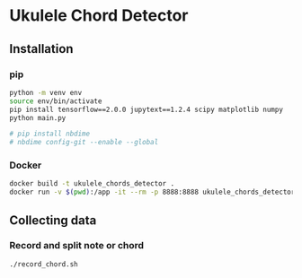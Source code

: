 # Ukulele Chord Detector

## Installation
### pip
```bash
python -m venv env
source env/bin/activate
pip install tensorflow==2.0.0 jupytext==1.2.4 scipy matplotlib numpy
python main.py

# pip install nbdime
# nbdime config-git --enable --global
```

### Docker
```bash
docker build -t ukulele_chords_detector .
docker run -v $(pwd):/app -it --rm -p 8888:8888 ukulele_chords_detector
```

## Collecting data

### Record and split note or chord
```bash
./record_chord.sh
```


